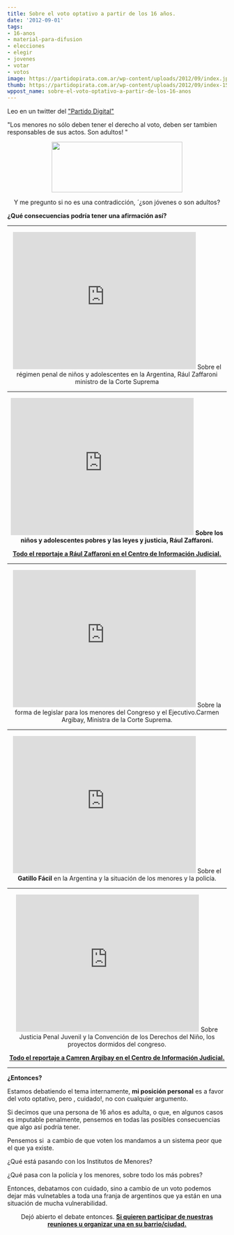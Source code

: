 ```yaml
---
title: Sobre el voto optativo a partir de los 16 años.
date: '2012-09-01'
tags:
- 16-anos
- material-para-difusion
- elecciones
- elegir
- jovenes
- votar
- votos
image: https://partidopirata.com.ar/wp-content/uploads/2012/09/index.jpg
thumb: https://partidopirata.com.ar/wp-content/uploads/2012/09/index-150x150.jpg
wppost_name: sobre-el-voto-optativo-a-partir-de-los-16-anos
---
```


Leo en un twitter del <a href="https://twitter.com/partidodigital_" target="_blank">"Partido Digital"</a>

"Los menores no sólo deben tener el derecho al voto, deben ser tambien responsables de sus actos. Son adultos! "
<p style="text-align: center;"><a href="https://partidopirata.com.ar/wp-content/uploads/2012/09/Partido-Digital-partidodigital_-en-Twitter.png"><img class="aligncenter size-medium wp-image-6309" title="Partido Digital (partidodigital_) en Twitter" src="https://partidopirata.com.ar/wp-content/uploads/2012/09/Partido-Digital-partidodigital_-en-Twitter-300x116.png" alt="" width="300" height="116" /></a></p>
<p style="text-align: center;">Y me pregunto si no es una contradicción, ´¿son jóvenes o son adultos?</p>
<strong>¿Qué consecuencias podría tener una afirmación así?</strong>

<hr />

<center>
<iframe src="http://www.youtube.com/embed/cW0E-jMQ9X0" frameborder="0" width="420" height="315"></iframe>
Sobre el régimen penal de niños y adolescentes en la Argentina, Rául Zaffaroni ministro de la Corte Suprema</center>

<hr />
<p style="text-align: center;"><iframe src="http://www.youtube.com/embed/xLEgllfqi3A" frameborder="0" width="420" height="315"></iframe>
<strong>Sobre los niños y adolescentes pobres y las leyes y justicia, Rául Zaffaroni.</strong></p>
<p style="text-align: center;"><strong> <a href="http://www.cij.gov.ar/nota-276-Zaffaroni---No-hay-una-red-estatal-que-contenga-a-los-menores-.html" target="_blank">Todo el reportaje a Rául Zaffaroni en el Centro de Información Judicial.</a></strong></p>


<hr />

<center>
<iframe src="http://www.youtube.com/embed/O5vCelbcuts" frameborder="0" width="420" height="315"></iframe>
Sobre la forma de legislar para los menores del Congreso y el Ejecutivo.Carmen Argibay, Ministra de la Corte Suprema.</center>

<hr />
<p style="text-align: center;"><iframe src="http://www.youtube.com/embed/IejoG1fvJ-Y" frameborder="0" width="420" height="315"></iframe>
Sobre el <strong>Gatillo Fácil</strong> en la Argentina y la situación de los menores y la policía.</p>


<hr />
<p style="text-align: center;"><iframe src="http://www.youtube.com/embed/UUVX9d_YUhM" frameborder="0" width="420" height="315"></iframe>
Sobre Justicia Penal Juvenil y la Convención de los Derechos del Niño, los proyectos dormidos del congreso.</p>
<p style="text-align: center;"><strong><a href="http://www.cij.gov.ar/nota-284-Carmen-Argibay---Bajar-la-edad-de-imputabilidad-no-sirve-para-nada-.html" target="_blank">Todo el reportaje a Camren Argibay en el Centro de Información Judicial.</a></strong></p>


<hr />

<strong>¿Entonces?</strong>

Estamos debatiendo el tema internamente, <strong>mi posición personal</strong> es a favor del voto optativo, pero , cuidado!, no con cualquier argumento.

Si decimos que una persona de 16 años es adulta, o que, en algunos casos es imputable penalmente, pensemos en todas las posibles consecuencias que algo así podría tener.

Pensemos si  a cambio de que voten los mandamos a un sistema peor que el que ya existe.

¿Qué está pasando con los Institutos de Menores?

¿Qué pasa con la policía y los menores, sobre todo los más pobres?

Entonces, debatamos con cuidado, sino a cambio de un voto podemos dejar más vulnetables a toda una franja de argentinos que ya están en una situación de mucha vulnerabilidad.
<p style="text-align: center;">Dejó abierto el debate entonces.
<strong> <a href="https://partidopirata.com.ar/wiki/index.php?title=Reuniones_y_tem%C3%A1ticas" target="_blank">Si quieren participar de nuestras reuniones u organizar una en su barrio/ciudad.</a></strong></p>
